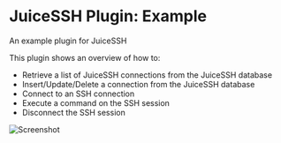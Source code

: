 JuiceSSH Plugin: Example
======================

An example plugin for JuiceSSH

This plugin shows an overview of how to:

 * Retrieve a list of JuiceSSH connections from the JuiceSSH database
 * Insert/Update/Delete a connection from the JuiceSSH database
 * Connect to an SSH connection
 * Execute a command on the SSH session
 * Disconnect the SSH session

![Screenshot](https://sonelli.com/images/pluginexample-large.png)

